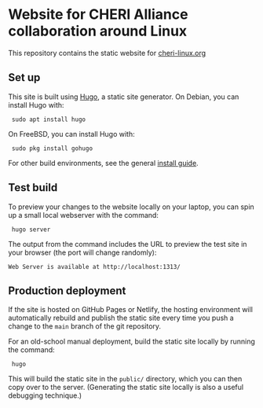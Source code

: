 # Website for CHERI Alliance collaboration around Linux

This repository contains the static website for [cheri-linux.org](https://cheri-linux.org)

## Set up

This site is built using [Hugo](https://gohugo.io), a static site generator. On
Debian, you can install Hugo with:

```
 sudo apt install hugo
```

On FreeBSD, you can install Hugo with:

```
 sudo pkg install gohugo
```

For other build environments, see the general [install
guide](https://gohugo.io/getting-started/installing).

## Test build

To preview your changes to the website locally on your laptop, you can spin up a
small local webserver with the command:

```
 hugo server
```

The output from the command includes the URL to preview the test site in your
browser (the port will change randomly):

```
Web Server is available at http://localhost:1313/
```

## Production deployment

If the site is hosted on GitHub Pages or Netlify, the hosting environment will
automatically rebuild and publish the static site every time you push a change
to the `main` branch of the git repository.

For an old-school manual deployment, build the static site locally by running
the command:

```
 hugo
```

This will build the static site in the `public/` directory, which you can then
copy over to the server. (Generating the static site locally is also a useful
debugging technique.)
